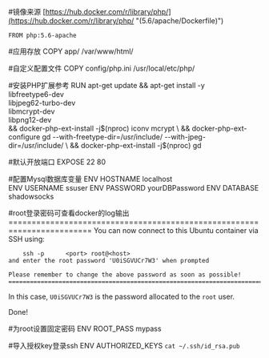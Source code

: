 #镜像来源
[https://hub.docker.com/r/library/php/](https://hub.docker.com/r/library/php/ "(5.6/apache/Dockerfile)")
	
	FROM php:5.6-apache

#应用存放
	COPY app/ /var/www/html/

#自定义配置文件
	COPY config/php.ini /usr/local/etc/php/

#安装PHP扩展参考
	RUN apt-get update && apt-get install -y \
        libfreetype6-dev \
        libjpeg62-turbo-dev \
        libmcrypt-dev \
        libpng12-dev \
    && docker-php-ext-install -j$(nproc) iconv mcrypt \
    && docker-php-ext-configure gd --with-freetype-dir=/usr/include/ --with-jpeg-dir=/usr/include/ \
    && docker-php-ext-install -j$(nproc) gd


#默认开放端口
    EXPOSE 22 80

#配置Mysql数据库变量
    ENV HOSTNAME        localhost      
	ENV USERNAME        ssuser
	ENV PASSWORD        yourDBPassword
	ENV DATABASE        shadowsocks

#root登录密码可查看docker的log输出
	========================================================================
	You can now connect to this Ubuntu container via SSH using:

	    ssh -p 		<port> root@<host>
	and enter the root password 'U0iSGVUCr7W3' when prompted

	Please remember to change the above password as soon as possible!
	========================================================================


In this case, `U0iSGVUCr7W3` is the password allocated to the `root` user.

Done!

#为root设置固定密码
	ENV ROOT_PASS        mypass

#导入授权key登录ssh
	ENV AUTHORIZED_KEYS		`cat ~/.ssh/id_rsa.pub`